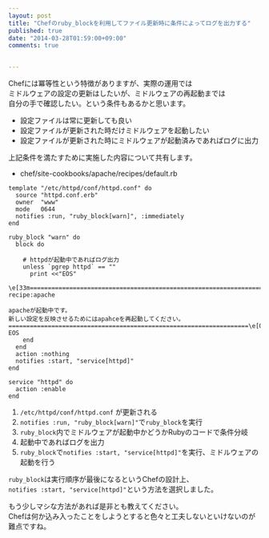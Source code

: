 ```yaml
---
layout: post
title: "Chefのruby_blockを利用してファイル更新時に条件によってログを出力する"
published: true
date: "2014-03-28T01:59:00+09:00"
comments: true


---
```


Chefには冪等性という特徴がありますが、実際の運用では  
ミドルウェアの設定の更新はしたいが、ミドルウェアの再起動までは  
自分の手で確認したい。という条件もあるかと思います。  
  

- 設定ファイルは常に更新しても良い
- 設定ファイルが更新された時だけミドルウェアを起動したい
- 設定ファイルが更新された時にミドルウェアが起動済みであればログに出力

上記条件を満たすために実施した内容について共有します。  

- chef/site-cookbooks/apache/recipes/default.rb

```
template "/etc/httpd/conf/httpd.conf" do
  source "httpd.conf.erb"
  owner  "www"
  mode   0644
  notifies :run, "ruby_block[warn]", :immediately
end

ruby_block "warn" do
  block do

    # httpdが起動中であればログ出力
    unless `pgrep httpd` == ""
      print <<"EOS"

\e[33m===================================================================
recipe:apache

apacheが起動中です。
新しい設定を反映させるためにはapahceを再起動してください。
===================================================================\e[0m
EOS
    end
  end
  action :nothing
  notifies :start, "service[httpd]"
end

service "httpd" do
  action :enable
end

```

1. `/etc/httpd/conf/httpd.conf` が更新される
2. `notifies :run, "ruby_block[warn]"`で`ruby_block`を実行
3. `ruby_block`内でミドルウェアが起動中かどうかRubyのコードで条件分岐
4. 起動中であればログを出力
5. `ruby_block`で`notifies :start, "service[httpd]"`を実行、ミドルウェアの起動を行う

`ruby_block`は実行順序が最後になるというChefの設計上、  
`notifies :start, "service[httpd]"`という方法を選択しました。  
  
もう少しマシな方法があれば是非とも教えてください。  
Chefは何か込み入ったことをしようとすると色々と工夫しないといけないのが難点ですね。
